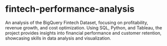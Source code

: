 # fintech-performance-analysis
An analysis of the BigQuery Fintech Dataset, focusing on profitability, revenue growth, and cost optimization. Using SQL, Python, and Tableau, the project provides insights into financial performance and customer retention, showcasing skills in data analysis and visualization.
